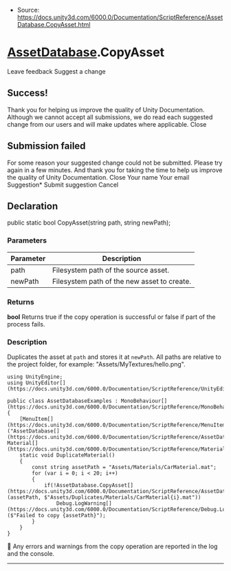 * Source: https://docs.unity3d.com/6000.0/Documentation/ScriptReference/AssetDatabase.CopyAsset.html

#  [AssetDatabase](https://docs.unity3d.com/6000.0/Documentation/ScriptReference/AssetDatabase.html).CopyAsset
Leave feedback
Suggest a change
## Success!
Thank you for helping us improve the quality of Unity Documentation. Although we cannot accept all submissions, we do read each suggested change from our users and will make updates where applicable.
Close
## Submission failed
For some reason your suggested change could not be submitted. Please <a>try again</a> in a few minutes. And thank you for taking the time to help us improve the quality of Unity Documentation.
Close
Your name Your email Suggestion* Submit suggestion
Cancel
## Declaration
public static bool CopyAsset(string path, string newPath); 
### Parameters
Parameter | Description  
---|---  
path | Filesystem path of the source asset.  
newPath | Filesystem path of the new asset to create.  
### Returns
**bool** Returns true if the copy operation is successful or false if part of the process fails. 
### Description
Duplicates the asset at `path` and stores it at `newPath`.
All paths are relative to the project folder, for example: "Assets/MyTextures/hello.png".
```
using UnityEngine;
using UnityEditor[](https://docs.unity3d.com/6000.0/Documentation/ScriptReference/UnityEditor.html);  
  
public class AssetDatabaseExamples : MonoBehaviour[](https://docs.unity3d.com/6000.0/Documentation/ScriptReference/MonoBehaviour.html)
{
    [MenuItem[](https://docs.unity3d.com/6000.0/Documentation/ScriptReference/MenuItem.html)("AssetDatabase[](https://docs.unity3d.com/6000.0/Documentation/ScriptReference/AssetDatabase.html)/Duplicate Material[](https://docs.unity3d.com/6000.0/Documentation/ScriptReference/Material.html)")]
    static void DuplicateMaterial()
    {
        const string assetPath = "Assets/Materials/CarMaterial.mat";
        for (var i = 0; i < 20; i++)
        {
            if(!AssetDatabase.CopyAsset[](https://docs.unity3d.com/6000.0/Documentation/ScriptReference/AssetDatabase.CopyAsset.html)(assetPath, $"Assets/Duplicates/Materials/CarMaterial{i}.mat"))
                Debug.LogWarning[](https://docs.unity3d.com/6000.0/Documentation/ScriptReference/Debug.LogWarning.html)($"Failed to copy {assetPath}");
        }
    }
}
```

Any errors and warnings from the copy operation are reported in the log and the console.
* * *
